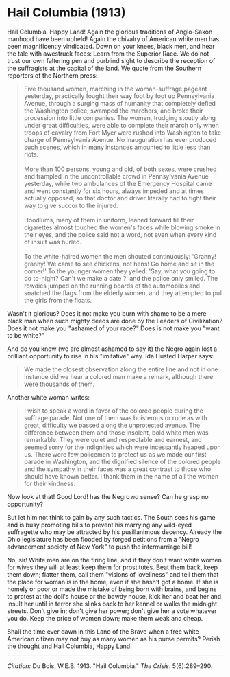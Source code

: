 <!--
title:   Hail Columbia
author:  Du Bois, W.E.B.
journal: The Crisis
year:    1913
volume:  5
issue:   6
pages:   289-290
-->

# Hail Columbia (1913)

Hail Columbia, Happy Land! Again the glorious traditions of Anglo-Saxon
manhood have been upheld! Again the chivalry of American white men has
been magnificently vindicated. Down on your knees, black men, and hear
the tale with awestruck faces: Learn from the Superior Race. We do not
trust our own faltering pen and purblind sight to describe the reception
of the suffragists at the capital of the land. We quote from the
Southern reporters of the Northern press:

> Five thousand women, marching in the woman-suffrage pageant yesterday,
practically fought their way foot by foot up Pennsylvania Avenue,
through a surging mass of humanity that completely defied the Washington
police, swamped the marchers, and broke their procession into little
companies. The women, trudging stoutly along under great difficulties,
were able to complete their march only when troops of cavalry from Fort
Myer were rushed into Washington to take charge of Pennsylvania Avenue.
No inauguration has ever produced such scenes, which in many instances
amounted to little less than riots.    
> &nbsp;     
> More than 100 persons, young and old, of both sexes, were crushed and
trampled in the uncontrollable crowd in Pennsylvania Avenue yesterday,
while two ambulances of the Emergency Hospital came and went constantly
for six hours, always impeded and at times actually opposed, so that doctor and driver literally had to fight their way to give succor to the injured.    
> &nbsp;     
> Hoodlums, many of them in uniform, leaned forward till their
cigarettes almost touched the women's faces while blowing smoke in their
eyes, and the police said not a word, not even when every kind of insult
was hurled.    
> &nbsp;     
> To the white-haired women the men shouted continuously: 'Granny!
granny! We came to see chickens, not hens! Go home and sit in the
corner!' To the younger women they yelled: 'Say, what you going to do
to-night? Can't we make a date ?' and the police only smiled. The
rowdies jumped on the running boards of the automobiles and snatched the
flags from the elderly women, and they attempted to pull the girls from
the floats.

Wasn't it glorious? Does it not make you burn with shame to be a mere
black man when such mighty deeds are done by the Leaders of
Civilization? Does it not make you "ashamed of your race?" Does is not
make you "want to be white?"

And do you know (we are almost ashamed to say it) the Negro again lost a
brilliant opportunity to rise in his "imitative" way. Ida Husted Harper
says:

> We made the closest observation along the entire line and not in one
instance did we hear a colored man make a remark, although there were
thousands of them.

Another white woman writes:

> I wish to speak a word in favor of the colored people during the
suffrage parade. Not one of them was boisterous or rude as with great,
difficulty we passed along the unprotected avenue. The difference
between them and those insolent, bold white men was remarkable. They
were quiet and respectable and earnest, and seemed sorry for the
indignities which were incessantly heaped upon us. There were few
policemen to protect us as we made our first parade in Washington, and the dignified silence of the colored people and the sympathy in their faces was a great contrast to those who should have known better. I thank them in the name of all the women for their
kindness.

Now look at that! Good Lord! has the Negro *no* sense? Can he grasp no
opportunity?

But let him not think to gain by any such tactics. The South sees his
game and is busy promoting bills to prevent his marrying any wild-eyed
suffragette who may be attracted by his pusillanimous decency. Already
the Ohio legislature has been flooded by forged petitions from a "Negro
advancement society of New York" to push the intermarriage bill!

No, sir! White men are on the firing line, and if they don't want white
women for wives they will at least keep them for prostitutes. Beat them
back, keep them down; flatter them, call them "visions of loveliness" and tell them that the place for woman is in the home, even if she hasn't got a home. If she is homely or poor or made the mistake of being
born with brains, and begins to protest at the doll's house or the bawdy
house, kick her and beat her and insult her until in terror she slinks
back to her kennel or walks the midnight streets. Don't give in; don't
give her power; don't give her a vote whatever you do. Keep the price of
women down; make them weak and cheap.

Shall the time ever dawn in this Land of the Brave when a free white
American citizen may not buy as many women as his purse permits? Perish
the thought and Hail Columbia, Happy Land!

______________
*Citation:* Du Bois, W.E.B. 1913. "Hail Columbia." *The Crisis*. 5(6):289&ndash;290.
